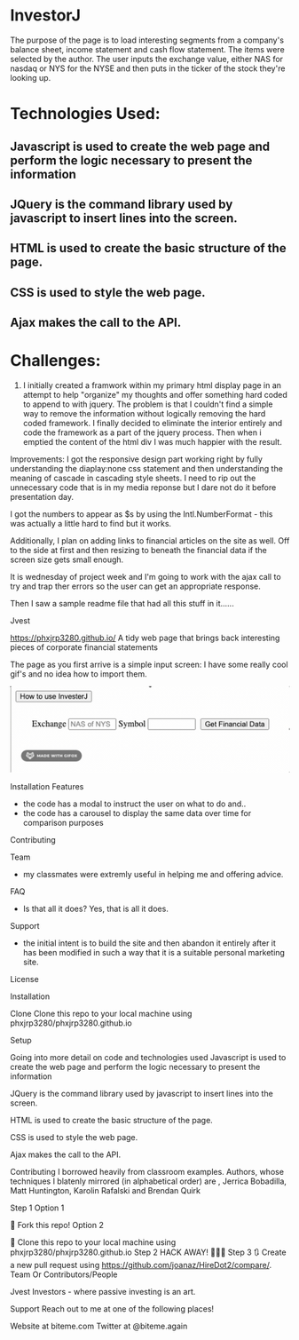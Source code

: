 # InvestorJ


The purpose of the page is to load interesting segments from a company's balance sheet, income statement and cash flow statement. 
The items were selected by the author.  The user inputs the exchange value, either NAS for nasdaq or NYS for the NYSE and then puts
in the ticker of the stock they're looking up.

# Technologies Used: #
  ## Javascript is used to create the web page and perform the logic necessary to present the information
  
  ## JQuery is the command library used by javascript to insert lines into the screen.  
  
  ## HTML is used to create the basic structure of the page.
  
  ## CSS is used to style the web page.
  
  ## Ajax makes the call to the API.
  
  # Challenges:  
  1.  I initially created a framwork within my primary html display page in an attempt to help "organize" my thoughts
  and offer something hard coded to append to with jquery.  The problem is that I couldn't find a simple way to remove the information
  without logically removing the hard coded framework.  I finally decided to eliminate the interior entirely and code the framework as 
  a part of the jquery process.  Then when i emptied the content of the html div I was much happier with the result.

  
  Improvements:
  I got the responsive design part working right by fully understanding the diaplay:none css statement and then understanding the meaning of cascade in cascading style sheets.  I need to rip out the unnecessary code that is in my media reponse but I dare not do it before presentation day.
  
  I got the numbers to appear as $s by using the Intl.NumberFormat - this was actually a little hard to find but it works.
    
Additionally, I plan on adding links to financial articles on the site as well.  Off to the side at first and then resizing to beneath the financial data if the screen size gets small enough.

It is wednesday of project week and I'm going to work with the ajax call to try and trap ther errors so the user can get an appropriate response.  

Then I saw a sample readme file that had all this stuff in it......

Jvest


https://phxjrp3280.github.io/
A tidy web page that brings back interesting pieces of corporate financial statements

The page as you first arrive is a simple input screen: 
I have some really cool gif's and no idea how to import them.

![star wars](jvest_beg.gif)







Installation
Features
 - the code has a modal to instruct the user on what to do and..
 - the code has a carousel to display the same data over time for comparison purposes
 
Contributing

Team
-  my classmates were extremly useful in helping me and offering advice.

FAQ
- Is that all it does?  Yes, that is all it does.

Support
- the initial intent is to build the site and then abandon it entirely after it has been modified in such a way that it is a suitable personal marketing site.

License


Installation

Clone
Clone this repo to your local machine using phxjrp3280/phxjrp3280.github.io

Setup

Going into more detail on code and technologies used
  Javascript is used to create the web page and perform the logic necessary to present the information
  
  JQuery is the command library used by javascript to insert lines into the screen.  
  
  HTML is used to create the basic structure of the page.
  
  CSS is used to style the web page.
  
  Ajax makes the call to the API.
  
Contributing
I borrowed heavily from classroom examples.  Authors, whose techniques I blatenly mirrored (in alphabetical order) are , Jerrica Bobadilla, Matt Huntington,  Karolin Rafalski and Brendan Quirk

Step 1
Option 1

🍴 Fork this repo!
Option 2

👯 Clone this repo to your local machine using phxjrp3280/phxjrp3280.github.io
Step 2
HACK AWAY! 🔨🔨🔨
Step 3
🔃 Create a new pull request using https://github.com/joanaz/HireDot2/compare/.
Team
Or Contributors/People

Jvest Investors - where passive investing is an art.

Support
Reach out to me at one of the following places!

Website at biteme.com
Twitter at @biteme.again
